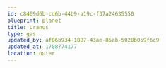```yaml
---
id: c8469d6b-cd6b-44b9-a19c-f37a24635550
blueprint: planet
title: Uranus
type: gas
updated_by: af86b934-1887-43ae-85ab-5028b059f6c9
updated_at: 1708774177
location: outer
---
```

